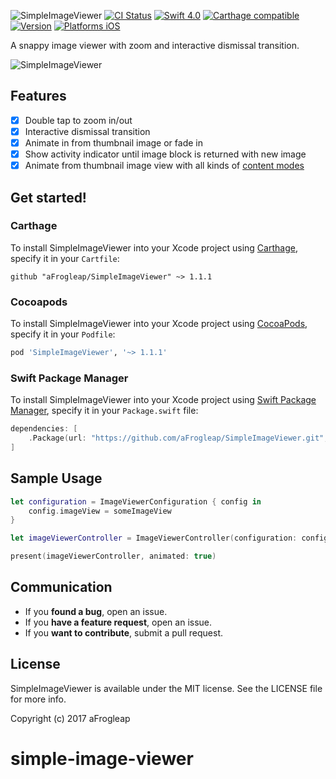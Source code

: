 ![SimpleImageViewer](https://github.com/aFrogleap/SimpleImageViewer/blob/development/Documentation/banner.png)
[![CI Status](https://travis-ci.org/aFrogleap/SimpleImageViewer.svg?branch=master)](https://travis-ci.org/aFrogleap/SimpleImageViewer)
[![Swift 4.0](https://img.shields.io/badge/Swift-4.0-orange.svg?style=flat)](https://developer.apple.com/swift/)
[![Carthage compatible](https://img.shields.io/badge/Carthage-compatible-4BC51D.svg?style=flat)](https://github.com/Carthage/Carthage)
[![Version](https://img.shields.io/cocoapods/v/SimpleImageViewer.svg?style=flat)](http://cocoadocs.org/docsets/SimpleImageViewer)
[![Platforms iOS](https://img.shields.io/badge/Platforms-iOS-lightgray.svg?style=flat)](https://developer.apple.com/swift/)

A snappy image viewer with zoom and interactive dismissal transition. 

![SimpleImageViewer](https://github.com/aFrogleap/SimpleImageViewer/blob/development/Documentation/example.gif)

## Features

- [x] Double tap to zoom in/out
- [x] Interactive dismissal transition
- [x] Animate in from thumbnail image or fade in
- [x] Show activity indicator until image block is returned with new image
- [x] Animate from thumbnail image view with all kinds of [content modes](https://developer.apple.com/documentation/uikit/uiviewcontentmode)

## Get started!

### Carthage

To install SimpleImageViewer into your Xcode project using [Carthage](https://github.com/Carthage/Carthage), specify it in your `Cartfile`:

```ogdl
github "aFrogleap/SimpleImageViewer" ~> 1.1.1
```

### Cocoapods

To install SimpleImageViewer into your Xcode project using [CocoaPods](http://cocoapods.org), specify it in your `Podfile`:

```ruby
pod 'SimpleImageViewer', '~> 1.1.1'
```

### Swift Package Manager

To install SimpleImageViewer into your Xcode project using [Swift Package Manager](https://swift.org/package-manager), specify it in your `Package.swift` file:

```swift
dependencies: [
    .Package(url: "https://github.com/aFrogleap/SimpleImageViewer.git", majorVersion: 1)
]
```

## Sample Usage
```swift
let configuration = ImageViewerConfiguration { config in
    config.imageView = someImageView
}

let imageViewerController = ImageViewerController(configuration: configuration)

present(imageViewerController, animated: true)

```

## Communication
- If you **found a bug**, open an issue.
- If you **have a feature request**, open an issue.
- If you **want to contribute**, submit a pull request.

## License

SimpleImageViewer is available under the MIT license. See the LICENSE file for more info.

Copyright (c) 2017 aFrogleap
# simple-image-viewer
